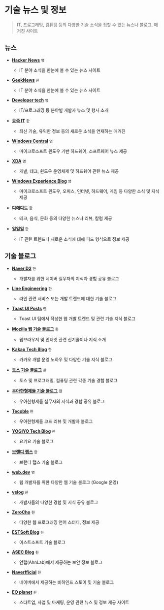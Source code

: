 # 기술 뉴스 및 정보

> IT, 프로그래밍, 컴퓨팅 등의 다양한 기술 소식을 접할 수 있는 뉴스나 블로그, 매거진 사이트

## 뉴스

- **[Hacker News](https://news.ycombinator.com)** `영`

  - IT 분야 소식을 한눈에 볼 수 있는 뉴스 사이트

- **[GeekNews](https://news.hada.io)** `한`

  - IT 분야 소식을 한눈에 볼 수 있는 뉴스 사이트

- **[Developer tech](https://www.developer-tech.com)** `영`

  - IT/프로그래밍 등 분야별 개발자 뉴스 및 행사 소개

- **[요즘 IT](https://yozm.wishket.com/magazine)** `한`

  - 최신 기술, 유익한 정보 등의 새로운 소식을 연재하는 매거진

- **[Windows Central](https://www.windowscentral.com)** `영`

  - 마이크로소프트 윈도우 기반 하드웨어, 소프트웨어 뉴스 제공

- **[XDA](https://www.xda-developers.com)** `영`

  - 개발, 테크, 윈도우 운영체제 및 하드웨어 관련 뉴스 제공

- **[Windows Experience Blog](https://blogs.windows.com/windowsexperience)** `영`

  - 마이크로소프트 윈도우, 오피스, 인터넷, 하드웨어, 게임 등 다양한 소식 및 지식 제공

- **[디에디트](https://the-edit.co.kr)** `한`

  - 테크, 음식, 문화 등의 다양한 뉴스나 리뷰, 칼럼 제공

- **[일일일](https://oneoneone.kr)** `한`

  - IT 관련 트렌드나 새로운 소식에 대해 피드 형식으로 정보 제공

## 기술 블로그

- **[Naver D2](https://d2.naver.com)** `한`

  - 개발자를 위한 네이버 실무자의 지식과 경험 공유 블로그

- **[Line Engineering](https://engineering.linecorp.com)** `한`

  - 라인 관련 서비스 또는 개발 트렌드에 대한 기술 블로그

- **[Toast UI Posts](https://ui.toast.com/posts/ko)** `한`

  - Toast UI 팀에서 작성한 웹 개발 트렌드 및 관련 기술 지식 블로그

- **[Mozilla 웹 기술 블로그](https://hacks.mozilla.or.kr)** `한`

  - 웹브라우저 및 인터넷 관련 신기술이나 지식 소개

- **[Kakao Tech Blog](https://tech.kakao.com/blog)** `한`

  - 카카오 개발 운영 노하우 및 다양한 기술 지식 블로그

- **[토스 기술 블로그](https://toss.tech)** `한`

  - 토스 및 프로그래밍, 컴퓨팅 관련 각종 기술 경험 블로그

- **[우아한형제들 기술 블로그](https://techblog.woowahan.com)** `한`

  - 우아한형제들 실무자의 지식과 경험 공유 블로그

- **[Tecoble](https://tecoble.techcourse.co.kr)** `한`

  - 우아한형제들 코드 리뷰 및 개발자 블로그

- **[YOGIYO Tech Blog](https://techblog.yogiyo.co.kr)** `한`

  - 요기요 기술 블로그

- **[브랜디 랩스](https://labs.brandi.co.kr)** `한`

  - 브랜디 랩스 기술 블로그

- **[web.dev](https://web.dev)** `영`

  - 웹 개발자를 위한 다양한 웹 기술 블로그 (Google 운영)

- **[velog](https://velog.io)** `한`

  - 개발자들의 다양한 경험 및 지식 공유 블로그

- **[ZeroCho](https://www.zerocho.com)** `한`

  - 다양한 웹 프로그래밍 언어 스터디, 정보 제공

- **[ESTSoft Blog](https://blog.est.ai)** `한`

  - 이스트소프트 기술 블로그

- **[ASEC Blog](https://asec.ahnlab.com/ko)** `한`

  - 안랩(AhnLab)에서 제공하는 보안 정보 블로그

- **[Naverfficial](https://fficial.naver.com)** `한`

  - 네이버에서 제공하는 비하인드 스토이 및 기술 블로그

- **[EO planet](https://eopla.net)** `한`

  - 스타트업, 사업 및 마케팅, 운영 관련 뉴스 및 정보 제공 사이트
